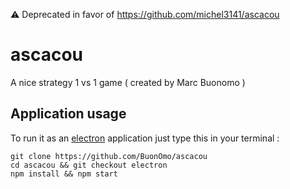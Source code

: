 :warning: Deprecated in favor of https://github.com/michel3141/ascacou

# ascacou

A nice strategy 1 vs 1 game ( created by Marc Buonomo )

## Application usage

To run it as an [electron](http://electron.atom.io/) application just type this in your terminal :

    git clone https://github.com/BuonOmo/ascacou
    cd ascacou && git checkout electron
    npm install && npm start

